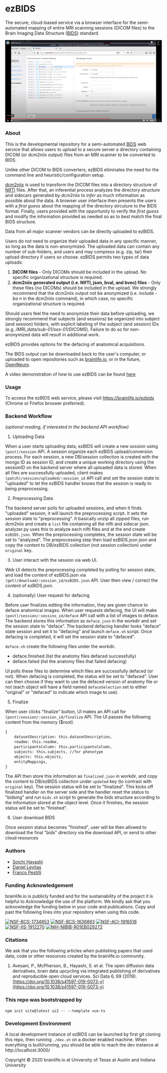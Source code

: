 # ezBIDS

The secure, cloud-based service via a browser interface for the semi-automated mapping of entire MRI scanning sessions (DICOM files) to the Brain Imaging Data Structure ([BIDS](https://bids.neuroimaging.io/)) standard.  

[![screen](youtube.png)](https://www.youtube.com/watch?v=mY3_bmt_e80&t=827s)

### About

This is the developmental repository for a semi-automated [BIDS](https://bids.neuroimaging.io/) web service that allows users to upload to a secure server a directory containing DICOM (or dcm2niix output) files from an MRI scanner to be converted to BIDS. 

Unlike other DICOM to BIDS converters, ezBIDS eliminates the need for the command line and heuristic/configuration setup.

[dcm2niix](https://github.com/rordenlab/dcm2niix) is used to transform the DICOM files into a directory structure of [NIfTI](https://nifti.nimh.nih.gov/) files. After that, an inferential process analyzes the directory structure and sidecars generated by dcm2niix to *infer* as much information as possible about the data. A browser user interface then presents the users with a *first guess* about the mapping of the directory strcuture to the BIDS format. Finally, users provided with the opportunity to verify the *first guess* and modify the information provided as needed so as to best match the final BIDS structure. 

Data from all major scanner vendors can be directly uploaded to ezBIDS.

Users do not need to organize their uploaded data in any specific manner, so long as the data is non-anonymized. The uploaded data can contain any number of sub-folders, and users and may compress (e.g. zip, tar) their upload directory if users so choose. ezBIDS permits two types of data uploads:

1. **DICOM files** - Only DICOMs should be included in the upload. No specific organizational structure is required. 
2. **dcm2niix generated output (i.e. NIfTI, json, bval, and bvec) files** - Only these files (no DICOMs) should be included in the upload. We strongly recommend that the dcm2niix output not be anonymized (i.e. include *-ba n* in the dcm2niix command), in which case, no specific organizational structure is required.

Should users feel the need to anonymize their data before uploading, we strongly recommend that subjects (and sessions) be organized into subject (and session) folders, with explicit labeling of the subject (and session) IDs (e.g. */MRI_data/sub-01/ses-01/DICOMS*). Failure to do so for non-anonymized data will result in additional work.

ezBIDS provides options for the defacing of anatomical acquisitions.

The BIDS output can be downloaded back to the user's computer, or uploaded to open repositories such as
[brainlife.io](https://brainlife.io/), or in the future, [OpenNeuro](https://openneuro.org/).

A video demonstration of how to use ezBIDS can be found [here](https://www.youtube.com/watch?v=mY3_bmt_e80)


### Usage
To access the ezBIDS web service, please visit https://brainlife.io/ezbids (Chrome or Firefox broswer preferred).

### Backend Workflow
*(optional reading, if interested in the backend API workflow)*

1. Uploading Data

When a user starts uploading data, ezBIDS will create a new *session* using `(post)/session` API. A session organize each ezBIDS upload/conversion process. For each session, a new DB/session collection is created with the mongo ID as session ID, and create a unique working directory using the sessionID on the backend server where all uploaded data is stored. When all files are successfully uploaded, client makes `(patch)/session/uploaded/:session_id` API call and set the session state to "uploaded" to let the ezBIDS handler knows that the session is ready to being preprocessing.

2. Preprocessing Data

The backend server polls for uploaded sessions, and when it finds "uploaded" session, it will launch the preprocessing script. It sets the session state to "preprocessing". It basically unzip all zipped files, run dcm2niix and create a `list` file containing all the nifti and sidecar json. analyzer.py uses this to analyze each nifti files and at the end create `ezBIDS.json`. When the preprocessing completes, the session state will be set to "analyzed". The preprocessing step then load ezBIDS.json json and copy the content to DB/ezBIDS collection (not session collection) under `original` key.

3. User interact with the session via web UI.

Web UI detects the preprocessing completed by polling for session state, and load the content of ezBIDS.json via `(get)/download/:session_id/ezBIDS.json` API. User then view / correct the content of ezBIDS.json. 

4. (optionally) User request for defacing

Before user finalizes editing the information, they are given chance to deface anatomical images. When user requests defacing, the UI will make `(post)/session/:sessino_id/deface` API call with a list of images to deface.
The backend stores this information as `deface.json` in the workdir and set the session state to "deface". The backend defacing handler looks "deface" state session and set it to "defacing" and launch `deface.sh` script. Once defacing is completed, it will set the session state to "defaced".

`deface.sh` create the following files under the workdir.

* deface.finished (list the anatomy files defaced successfully) 
* deface.failed (list the anatomy files that failed defacing)

UI polls these files to determine which files are successfully defaced (or not). When defacing is completed, the status will be set to "defaced". User can then choose if they want to use the defaced version of anatomy file or not (each object will have a field named `defaceSelection` set to either "original" or "defaced" to indicate which image to use). 

5. Finalize

When user clicks "finalize" button, UI makes an API call for `(post)/session/:session_id/finalize` API. The UI passes the following content from the memory ($root).

```
{
    datasetDescription: this.datasetDescription,
    readme: this.readme,
    participantsColumn: this.participantsColumn,
    subjects: this.subjects, //for phenotype
    objects: this.objects,
    entityMappings,
}
```

The API then store this information as `finalized.json` in workdir, and copy the content to DB/ezBIDS collection under `updated` key (to contrast with `original` key). The session status will be set to "finalized". This kicks off finalized handler on the server side and the handler reset the status to "bidsing" and run `bids.sh` script to generate the bids structure according to the information stored at the object level. Once it finishes, the session status will be set to "finished".

6. User download BIDS

Once session status becomes "finished", user will be then allowed to download the final "bids" directory via the download API, or send to other cloud resources

### Authors
- [Soichi Hayashi](soichih@gmail.com)
- [Daniel Levitas](dlevitas@iu.edu)
- [Franco Pestilli](pestilli@utexas.edu)

### Funding Acknowledgement
brainlife.io is publicly funded and for the sustainability of the project it is helpful to Acknowledge the use of the platform. We kindly ask that you acknowledge the funding below in your code and publications. Copy and past the following lines into your repository when using this code.

[![NSF-BCS-1734853](https://img.shields.io/badge/NSF_BCS-1734853-blue.svg)](https://nsf.gov/awardsearch/showAward?AWD_ID=1734853)
[![NSF-BCS-1636893](https://img.shields.io/badge/NSF_BCS-1636893-blue.svg)](https://nsf.gov/awardsearch/showAward?AWD_ID=1636893)
[![NSF-ACI-1916518](https://img.shields.io/badge/NSF_ACI-1916518-blue.svg)](https://nsf.gov/awardsearch/showAward?AWD_ID=1916518)
[![NSF-IIS-1912270](https://img.shields.io/badge/NSF_IIS-1912270-blue.svg)](https://nsf.gov/awardsearch/showAward?AWD_ID=1912270)
[![NIH-NIBIB-R01EB029272](https://img.shields.io/badge/NIH_NIBIB-R01EB029272-green.svg)](https://grantome.com/grant/NIH/R01-EB029272-01)

### Citations
We ask that you the following articles when publishing papers that used data, code or other resources created by the brainlife.io community.

1. Avesani, P., McPherson, B., Hayashi, S. et al. The open diffusion data derivatives, brain data upcycling via integrated publishing of derivatives and reproducible open cloud services. Sci Data 6, 69 (2019). [https://doi.org/10.1038/s41597-019-0073-y](https://doi.org/10.1038/s41597-019-0073-y)

### This repo was bootstrapped by

```
npm init vite@latest ui2 -- --template vue-ts
```

### Development Environment

A local development instance of ezBIDS can be launched by first git cloning this repo, then running `./dev.sh` on a docker enabled machine. When everything is built/running, you should be able to reach the dev instance at http://localhost:3000/



Copyright © 2020 brainlife.io at University of Texas at Austin and Indiana University

